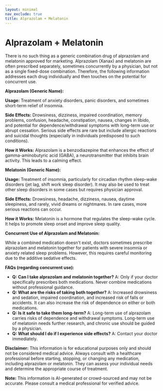 ```yaml
---
layout: minimal
nav_exclude: true
title: Alprazolam + Melatonin
---
```


# Alprazolam + Melatonin

There is no such thing as a generic combination drug of alprazolam and melatonin approved for marketing.  Alprazolam (Xanax) and melatonin are often prescribed separately, sometimes concurrently by a physician, but not as a single fixed-dose combination.  Therefore, the following information addresses each drug individually and then touches on the potential for concurrent use.

**Alprazolam (Generic Name):**

**Usage:**  Treatment of anxiety disorders, panic disorders, and sometimes short-term relief of insomnia.

**Side Effects:**  Drowsiness, dizziness, impaired coordination, memory problems, confusion, headache, constipation, nausea, changes in libido, and potential for dependence/withdrawal symptoms with long-term use or abrupt cessation.  Serious side effects are rare but include allergic reactions and suicidal thoughts (especially in individuals predisposed to such conditions).

**How it Works:** Alprazolam is a benzodiazepine that enhances the effect of gamma-aminobutyric acid (GABA), a neurotransmitter that inhibits brain activity. This leads to a calming effect.

**Melatonin (Generic Name):**

**Usage:**  Treatment of insomnia, particularly for circadian rhythm sleep-wake disorders (jet lag, shift work sleep disorder). It may also be used to treat other sleep disorders in some cases but requires physician approval.

**Side Effects:**  Drowsiness, headache, dizziness, nausea, daytime sleepiness, and rarely, vivid dreams or nightmares.  In rare cases, more serious reactions can occur.

**How it Works:** Melatonin is a hormone that regulates the sleep-wake cycle. It helps to promote sleep onset and improve sleep quality.

**Concurrent Use of Alprazolam and Melatonin:**

While a combined medication doesn't exist, doctors sometimes prescribe alprazolam and melatonin together for patients with severe insomnia or anxiety related sleep problems.  However, this requires careful monitoring due to the additive sedative effects.


**FAQs (regarding concurrent use):**

* **Q: Can I take alprazolam and melatonin together?** A:  Only if your doctor specifically prescribes both medications.  Never combine medications without professional guidance.
* **Q: What are the risks of taking both together?** A:  Increased drowsiness and sedation, impaired coordination, and increased risk of falls or accidents. It can also increase the risk of dependence on either or both medications.
* **Q: Is it safe to take them long-term?** A:  Long-term use of alprazolam carries risks of dependence and withdrawal symptoms. Long-term use of melatonin needs further research, and chronic use should be guided by a physician.
* **Q: What should I do if I experience side effects?** A:  Contact your doctor immediately.


**Disclaimer:** This information is for educational purposes only and should not be considered medical advice.  Always consult with a healthcare professional before starting, stopping, or changing any medication, including alprazolam or melatonin. They can assess your individual needs and determine the appropriate course of treatment.


**Note:** This information is AI-generated or crowd-sourced and may not be accurate. Please consult a medical professional for verified advice.
